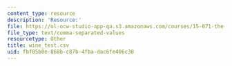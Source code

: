 ```yaml
---
content_type: resource
description: 'Resource:'
file: https://ol-ocw-studio-app-qa.s3.amazonaws.com/courses/15-071-the-analytics-edge-spring-2017/fbf05b0e868bc87b4fbadac6fe406c30_wine_test.csv
file_type: text/comma-separated-values
resourcetype: Other
title: wine_test.csv
uid: fbf05b0e-868b-c87b-4fba-dac6fe406c30
---
```

